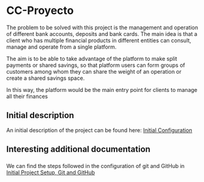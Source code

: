 # CC-Proyecto

The problem to be solved with this project is the management and operation of different bank accounts, deposits and bank cards. The main idea is that a client who has multiple financial products in different entities can consult, manage and operate from a single platform.

The aim is to be able to take advantage of the platform to make split payments or shared savings, so that platform users can form groups of customers among whom they can share the weight of an operation or create a shared savings space.

In this way, the platform would be the main entry point for clients to manage all their finances




## Initial description

An initial description of the project can be found here: [Initial Configuration](https://github.com/pepitoenpeligro/CC-Project/blob/master/docs/environmentConfiguration.md)


## Interesting additional documentation 

### 

We can find the steps followed in the configuration of git and GitHub in [Initial Project Setup, Git and GitHub](https://github.com/pepitoenpeligro/CC-Project/blob/master/docs/index.md)